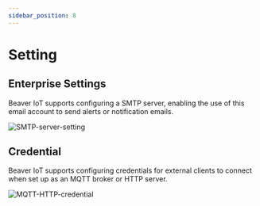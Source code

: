 ```yaml
---
sidebar_position: 8
---
```


# Setting
## Enterprise Settings

Beaver IoT supports configuring a SMTP server, enabling the use of this email account to send alerts or notification emails.

![SMTP-server-setting](/img/en/smtp-server-setting.png)



## Credential

Beaver IoT supports configuring credentials for external clients to connect when set up as an MQTT broker or HTTP server.

![MQTT-HTTP-credential](/img/en/mqtt-http-credential.png)

